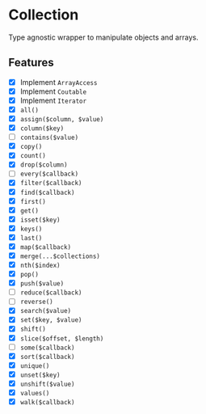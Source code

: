 # Collection

Type agnostic wrapper to manipulate objects and arrays.

## Features

- [X] Implement `ArrayAccess`
- [X] Implement `Coutable`
- [X] Implement `Iterator`
- [X] `all()`
- [X] `assign($column, $value)`
- [X] `column($key)`
- [ ] `contains($value)`
- [X] `copy()`
- [X] `count()`
- [X] `drop($column)`
- [ ] `every($callback)`
- [X] `filter($callback)`
- [X] `find($callback)`
- [X] `first()`
- [X] `get()`
- [X] `isset($key)`
- [X] `keys()`
- [X] `last()`
- [X] `map($callback)`
- [X] `merge(...$collections)`
- [X] `nth($index)`
- [X] `pop()`
- [X] `push($value)`
- [ ] `reduce($callback)`
- [ ] `reverse()`
- [X] `search($value)`
- [X] `set($key, $value)`
- [X] `shift()`
- [X] `slice($offset, $length)`
- [ ] `some($callback)`
- [X] `sort($callback)`
- [X] `unique()`
- [X] `unset($key)`
- [X] `unshift($value)`
- [X] `values()`
- [X] `walk($callback)`
